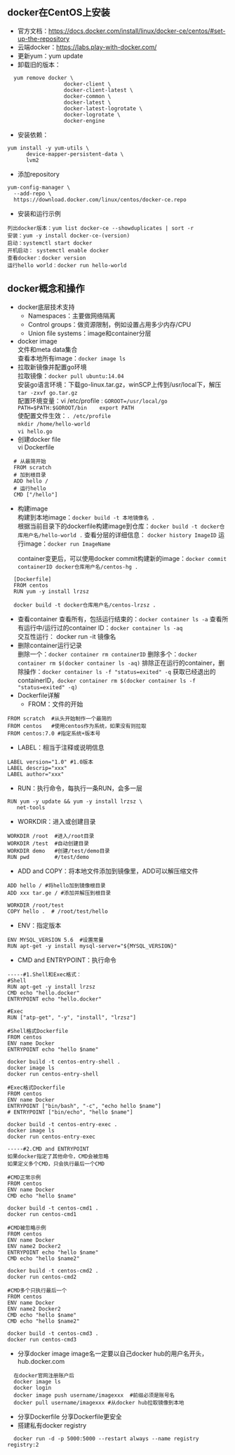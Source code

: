 ## docker在CentOS上安装
* 官方文档：https://docs.docker.com/install/linux/docker-ce/centos/#set-up-the-repository
* 云端docker：https://labs.play-with-docker.com/
* 更新yum：yum update
* 卸载旧的版本：
```
  yum remove docker \
                  docker-client \
                  docker-client-latest \
                  docker-common \
                  docker-latest \
                  docker-latest-logrotate \
                  docker-logrotate \
                  docker-engine
```   

* 安装依赖：
```
yum install -y yum-utils \
      device-mapper-persistent-data \
      lvm2
```

* 添加repository
```
yum-config-manager \
  --add-repo \
  https://download.docker.com/linux/centos/docker-ce.repo
```

* 安装和运行示例
```
列出docker版本：yum list docker-ce --showduplicates | sort -r
安装：yum -y install docker-ce-(version)
启动：systemctl start docker
开机启动： systemctl enable docker
查看docker：docker version
运行hello world：docker run hello-world
```

## docker概念和操作
* docker底层技术支持   
  * Namespaces：主要做网络隔离
  * Control groups：做资源限制，例如设置占用多少内存/CPU
  * Union file systems：image和container分层
* docker image   
  文件和meta data集合    
  查看本地所有image：`docker image ls`       
* 拉取新镜像并配置go环境   
  拉取镜像：`docker pull ubuntu:14.04`        
  安装go语言环境：下载go-linux.tar.gz，winSCP上传到/usr/local下，解压`tar -zxvf go.tar.gz`      
  配置环境变量：vi /etc/profile : `GOROOT=/usr/local/go   PATH=$PATH:$GOROOT/bin    export PATH`     
  使配置文件生效：`. /etc/profile`         
  `mkdir /home/hello-world`        
  `vi hello.go`   
* 创建docker file   
  vi Dockerfile
```
  # 从最简开始
  FROM scratch
  # 加到根目录
  ADD hello /
  # 运行hello
  CMD ["/hello"]
```
* 构建image   
  构建到本地image：`docker build -t 本地镜像名 .`    
  根据当前目录下的dockerfile构建image到仓库：`docker build -t docker仓库用户名/hello-world .`
  查看分层的详细信息： `docker history ImageID`
  运行image：`docker run ImageName`
     
  container变更后，可以使用docker commit构建新的image：`docker commit containerID docker仓库用户名/centos-hg .`   
```
  [Dockerfile]
  FROM centos
  RUN yum -y install lrzsz

  docker build -t docker仓库用户名/centos-lrzsz .
```
  
* 查看container
  查看所有，包括运行结束的：`docker container ls -a`
  查看所有运行中/运行过的container ID：`docker container ls -aq`  
  交互性运行： docker run -it 镜像名     
* 删除container运行记录  
  删除一个：`docker container rm containerID`
  删除多个：`docker container rm $(docker container ls -aq)`
  排除正在运行的container，删除操作：`docker container ls -f "status=exited" -q` 获取已经退出的containerID，`docker container rm $(docker container ls -f "status=exited" -q)`
* Dockerfile详解
  * FROM：文件的开始
```
FROM scratch  #从头开始制作一个最简的
FROM centos   #使用centos作为系统，如果没有则拉取
FROM centos:7.0 #指定系统+版本号
```
  * LABEL：相当于注释或说明信息
```
LABEL version="1.0" #1.0版本
LABEL descrip="xxx"
LABEL author="xxx"
```
  * RUN：执行命令，每执行一条RUN，会多一层
```
RUN yum -y update && yum -y install lrzsz \
   net-tools
```
  * WORKDIR：进入或创建目录
```
WORKDIR /root  #进入/root目录
WORKDIR /test  #自动创建目录
WORKDIR demo   #创建/test/demo目录
RUN pwd        #/test/demo
```
  * ADD and COPY：将本地文件添加到镜像里，ADD可以解压缩文件
```
ADD hello / #将hello加到镜像根目录
ADD xxx tar.ge / #添加并解压到根目录

WORKDIR /root/test
COPY hello .  # /root/test/hello
```
  * ENV：指定版本
```
ENV MYSQL_VERSION 5.6  #设置常量
RUN apt-get -y install mysql-server="${MYSQL_VERSION}"
```
  * CMD and ENTRYPOINT：执行命令
```
-----#1.Shell和Exec格式：
#Shell
RUN apt-get -y install lrzsz
CMD echo "hello.docker"
ENTRYPOINT echo "hello.docker"

#Exec
RUN ["atp-get", "-y", "install", "lrzsz"]

#Shell格式Dockerfile
FROM centos
ENV name Docker
ENTRYPOINT echo "hello $name"

docker build -t centos-entry-shell .
docker image ls
docker run centos-entry-shell

#Exec格式Dockerfile
FROM centos
ENV name Docker
ENTRYPOINT ["bin/bash", "-c", "echo hello $name"]
# ENTRYPOINT ["bin/echo", "hello $name"]

docker build -t centos-entry-exec .
docker image ls
docker run centos-entry-exec

-----#2.CMD and ENTRYPOINT
如果docker指定了其他命令，CMD会被忽略
如果定义多个CMD，只会执行最后一个CMD

#CMD正常示例
FROM centos
ENV name Docker
CMD echo "hello $name"

docker build -t centos-cmd1 .
docker run centos-cmd1

#CMD被忽略示例
FROM centos
ENV name Docker
ENV name2 Docker2
ENTRYPOINT echo "hello $name"
CMD echo "hello $name2"

docker build -t centos-cmd2 .
docker run centos-cmd2

#CMD多个只执行最后一个
FROM centos
ENV name Docker
ENV name2 Docker2
CMD echo "hello $name"
CMD echo "hello $name2"

docker build -t centos-cmd3 .
docker run centos-cmd3
```
* 分享docker image
  image名一定要以自己docker hub的用户名开头， hub.docker.com     

```
  在docker官网注册账户后
  docker image ls
  docker login
  docker image push username/imagexxx  #前缀必须是账号名
  docker pull username/imagexxx #从docker hub拉取镜像到本地
```
* 分享Dockerfile
  分享Dockerfile更安全
* 搭建私有docker registry
```
  docker run -d -p 5000:5000 --restart always --name registry registry:2
```
